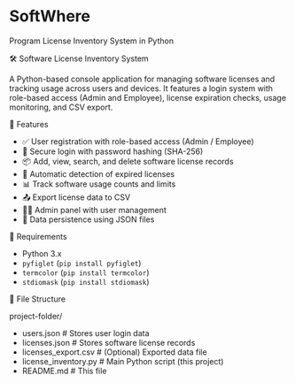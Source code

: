 # SoftWhere
Program License Inventory System in Python

🛠️ Software License Inventory System

A Python-based console application for managing software licenses and tracking usage across users and devices. It features a login system with role-based access (Admin and Employee), license expiration checks, usage monitoring, and CSV export.

🚀 Features

- ✅ User registration with role-based access (Admin / Employee)
- 🔐 Secure login with password hashing (SHA-256)
- 📦 Add, view, search, and delete software license records
- 📆 Automatic detection of expired licenses
- 📊 Track software usage counts and limits
- 📤 Export license data to CSV
- 🧑‍💼 Admin panel with user management
- 📁 Data persistence using JSON files

🧰 Requirements

- Python 3.x
- `pyfiglet` (`pip install pyfiglet`)
- `termcolor` (`pip install termcolor`)
- `stdiomask` (`pip install stdiomask`)

📂 File Structure

project-folder/

- users.json # Stores user login data
- licenses.json # Stores software license records
- licenses_export.csv # (Optional) Exported data file
- license_inventory.py # Main Python script (this project)
- README.md # This file
